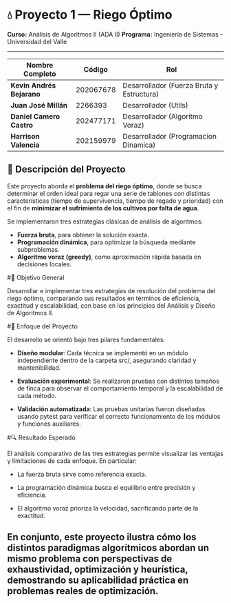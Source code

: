 

# 💧 Proyecto 1 — Riego Óptimo


**Curso:** Análisis de Algoritmos II (ADA II)
**Programa:** Ingeniería de Sistemas – Universidad del Valle

---

| Nombre Completo           | Código    | Rol                                       | 
| ------------------------- | --------- | ----------------------------------------- | 
| **Kevin Andrés Bejarano** | 202067678 | Desarrollador (Fuerza Bruta y Estructura) | 
| **Juan José Millán**      | 2266393   | Desarrollador (Utils)                     | 
| **Daniel Camero Castro**  | 202477171 | Desarrollador (Algoritmo Voraz)           | 
| **Harrison Valencia**     | 202159979 | Desarrollador (Programacion Dinamica)     | 


## 📌 Descripción del Proyecto

Este proyecto aborda el **problema del riego óptimo**, donde se busca determinar el orden ideal para regar una serie de tablones con distintas características (tiempo de supervivencia, tiempo de regado y prioridad) con el fin de **minimizar el sufrimiento de los cultivos por falta de agua**.

Se implementaron tres estrategias clásicas de análisis de algoritmos:

* **Fuerza bruta**, para obtener la solución exacta.
* **Programación dinámica**, para optimizar la búsqueda mediante subproblemas.
* **Algoritmo voraz (greedy)**, como aproximación rápida basada en decisiones locales.

#🎯 Objetivo General

Desarrollar e implementar tres estrategias de resolución del problema del riego óptimo, comparando sus resultados en términos de eficiencia, exactitud y escalabilidad, con base en los principios del Análisis y Diseño de Algoritmos II.

#🧠 Enfoque del Proyecto

El desarrollo se orientó bajo tres pilares fundamentales:

 * **Diseño modular**: Cada técnica se implementó en un módulo independiente dentro de la carpeta src/, asegurando claridad y mantenibilidad.

* **Evaluación experimental**: Se realizaron pruebas con distintos tamaños de finca para observar el comportamiento temporal y la escalabilidad de cada método.

* **Validación automatizada**: Las pruebas unitarias fueron diseñadas usando pytest para verificar el correcto funcionamiento de los módulos y funciones auxiliares.

#🔍 Resultado Esperado

El análisis comparativo de las tres estrategias permite visualizar las ventajas y limitaciones de cada enfoque.
En particular:

* La fuerza bruta sirve como referencia exacta.

* La programación dinámica busca el equilibrio entre precisión y eficiencia.

* El algoritmo voraz prioriza la velocidad, sacrificando parte de la exactitud.

En conjunto, este proyecto ilustra cómo los distintos paradigmas algorítmicos abordan un mismo problema con perspectivas de exhaustividad, optimización y heurística, demostrando su aplicabilidad práctica en problemas reales de optimización.
---
